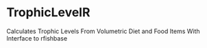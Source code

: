 # TrophicLevelR
Calculates Trophic Levels From Volumetric Diet and Food Items With Interface to rfishbase

